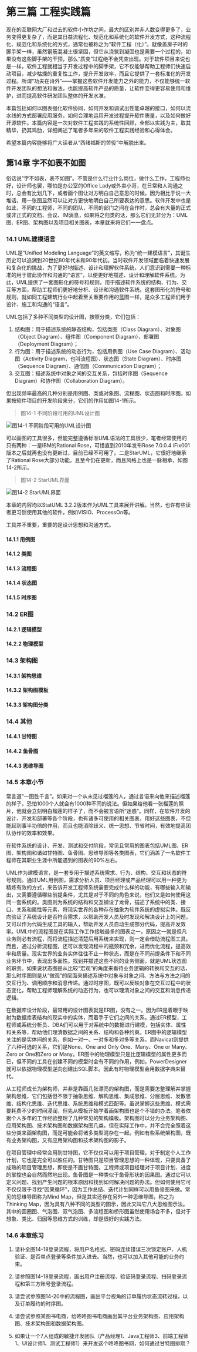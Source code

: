 # 第三篇 工程实践篇

现在的互联网大厂和过去的软件小作坊之间，最大的区别并非人数变得更多了，业务变得更复杂了，而是其日益流程化、规范化和系统化的软件开发方式，这种流程化、规范化和系统化的方式，通常也被称之为“软件工程（化）”。就像盖房子时的脚手架一样，虽然钢筋混凝土很坚固，但它从浇筑到凝固也是需要一个过程的，如果没有这些脚手架的干预，那么“质变”过程绝不会凭空出现。对于软件项目来说也是一样，软件工程就相当于开发过程中的脚手架，它不仅能够帮助工程师们快速启动项目，减少枯燥的重复性工作，提升开发效率，而且它提供了一套标准化的开发过程。所谓“功夫在诗外”——掌握这些软件开发能力之外的能力，不仅能够统一软件开发团队的想法和做法，也能提高软件产品的质量，让软件变得更容易使用和维护，进而提高软件研发团队整体的开发水准。

本篇包括如何以图表强化软件协同，如何开发和调试出性能卓越的接口，如何以流水线的方式部署应用服务，如何合理地运用开发过程提升软件质量，以及如何做好开源软件。本篇内容是一次对软件工程实践的系统性回顾，全部以实践为主，取其精华，扔其鸡肋，详细阐述了笔者多年来的软件工程实践经验和心得体会。

希望本篇内容能够将广大读者从“西绪福斯的苦役”中解脱出来。

## 第14章 字不如表不如图

俗话说“字不如表，表不如图”。不管是什么行业什么岗位，做什么工作，工程师也好，设计师也罢，哪怕是办公室的Office Lady或外卖小哥，在日常和人沟通之时，总会有比划几下，或者画个图让对方明白自己意思的时候。因为相比于说一大堆话，用一张图显然可以让对方更快地明白自己所要表达的意思。软件开发中也是如此，不同的工程师，不同的团队，不同的部门之间在合作时，总会有大量的正式或非正式的文档、会议、IM消息，如果将之归类的话，那么它们无非分为：UML图、ER图、架构图以及项目相关图表，本章就来将它们一一盘点。

### 14.1 UML建模语言

UML是“Unified Modeling Language”的英文缩写，称为“统一建模语言”，其诞生历史可以追溯到20世纪80年代末和90年代初。当时软件开发领域面临着快速发展和复杂化的挑战，为了更好地描述、设计和理解软件系统，人们意识到需要一种标准的用于彼此协作和沟通的“语言”，以便更好地描述、设计和理解软件系统。为此，UML提供了一套图形化的符号和规则，用于描述软件系统的结构、行为、交互等方面，帮助工程师们更好地分析、设计和沟通软件系统。这套图形化的符号和规则，就如同工程建筑行业中起着至关重要作用的蓝图一样，是众多工程师们用于设计、施工和沟通的“语言”。

UML包括了多种不同类型的设计图，按照分类，它们包括：

1. 结构图：用于描述系统的静态结构，包括类图（Class Diagram）、对象图（Object Diagram）、组件图（Component Diagram）、部署图（Deployment Diagram）；
2. 行为图：用于描述系统的动态行为，包括用例图（Use Case Diagram）、活动图（Activity Diagram，也叫流程图）、状态图（State Diagram）、时序图（Sequence Diagram）、通信图（Communication Diagram）；
3. 交互图：描述系统中对象之间的交互关系，包括时序图（Sequence Diagram）和协作图（Collaboration Diagram）。

但出现频率最高的几种分别是用例图、类或对象图、流程图、状态图和时序图。如果按软件项目的开发阶段来分，它们的作用如图14-1所示。

> 图14-1 不同阶段可用的UML设计图

![图14-1 不同阶段可用的UML设计图](chapter14/14-01.png)

可以画图的工具很多，但能完整遵循标准UML语法的工具很少，笔者经常使用的只有两种：一是IBM的Rational Rose，可惜直到2010年发布Rose 7.0.0.4 iFix001版本之后就再也没有更新过，目前已经不可用了。二是StarUML，它很好地继承了Rational Rose大部分功能，且至今仍在更新，而且风格上也是一脉相承，如图14-2所示。

> 图14-2 StarUML界面

![图14-2 StarUML界面](chapter14/14-02.png)

本章的内容均以StatUML 3.2.2版本作为UML工具来展开讲解。当然，也许有些读者更习惯使用其他的软件，例如VISIO、ProcessOn等。

工具并不重要，重要的是设计思想和沟通方式。

#### 14.1.1 用例图




#### 14.1.2 类图




#### 14.1.3 流程图




#### 14.1.4 状态图






#### 14.1.5 时序图





### 14.2 ER图




#### 14.2.1 逻辑模型






#### 14.2.2 物理模型





### 14.3 架构图




#### 14.3.1 架构思维






#### 14.3.2 架构图模板






#### 14.3.3 架构图分类





### 14.4 其他




#### 14.4.1 甘特图






#### 14.4.2 鱼骨图






#### 14.4.3 思维导图





### 14.5 本章小节

常言道“一图胜千言”。如果对一个从未见过榴莲的人，通过言语来向他来描述榴莲的样子，恐怕1000个人就会有1000种不同的说法。但如果给他看一张榴莲的照片，他就会立刻明白榴莲的样子了，而不会被言语所“迷惑”。同样，在软件开发的设计、开发和部署等各个阶段，也有诸多可使用的相关图表，用好这些图表，不但能起到事半功倍的作用，而且也能消除歧义、统一思想、节省时间，有效地提高团队协作的效率和效果。

在软件系统的设计、开发、测试和交付阶段，常见且常用的图表包括UML图、ER图、架构图和诸如甘特图、鱼骨图、思维导图等各类图表，它们涵盖了一名软件工程师在其职业生涯中所能遇到的图表的90%左右。

UML作为建模语言，是一套专用于描述系统需求、行为、结构、交互和状态的符号规则。通过UML用例图，需求分析人员、项目经理或产品经理可以用一种更为精炼有效的方式，来告诉开发工程师系统需要完成什么样的功能，有哪些输入和输出，又需要遵循哪些前提条件，尤其是对于不同的角色来说，他们又是如何使用这同一套系统的。类图则为系统的结构和交互铺设了龙骨，描述了系统中的类、接口、关系和属性等元素，将现实世界的各种存在抽象为软件系统的虚拟实体。既反向验证了系统设计是否符合需求，以帮助开发人员及时发现和解决设计上的问题，又可以作为代码生成工具的输入，帮助开发人员自动生成部分代码，提高开发效率。UML中的流程图是在实际工作工作接触最多的图表之一，原因之一就是但凡业务则必有流程，而将流程描述清楚后用系统来实现，则一定会借助流程图工具。而且，通过分析流程图，还可以发现流程中的瓶颈和冗余，进而优化流程，提高效率和质量。现实世界的业务实体往往不止一种状态，而是在不同前提条件下和不同业务环节中，表现出多面性。找到并描述这些不同的业务侧面，就是UML状态图的职责。如果说状态图是从比较“宏观”的角度来看待业务逻辑的转换和交互的话，那么时序图则是从“微观”的层面来描述系统中对象与对象之间、方法与方法之间的交互行为、调用顺序和消息传递。通过时序图，既可以反映对象在交互过程中的状态变化，帮助工程师理解系统的动态行为，也可以理清对象之间的交互和消息传递逻辑。

在数据库设计阶段，最常用的设计图表就是ER图，没有之一。因为ER是着眼于映射为数据库表结构的现实中的实体，而着手于它们之间的关系。通过ER模型，工程师或系统分析员、DBA们可以用于对系统中的数据进行建模，包括实体、属性和关系等，帮助他们理清数据之间的关系、结构和各种约束。ER图中的逻辑模型关注的是实体间的关系，例如一对一、一对多和多对多等关系。而Navicat则提供了六种可选的关系，它们是None、One and Only One、Many、One or Many、Zero or One和Zero or Many。ER图中的物理模型只是比逻辑模型的属性更多而已，但不同的工具在创建不同的模型时会有不同的作用，例如，PowerDesigner就可以依据物理模型逆向创建出SQL脚本。因此有时物理模型会用数据字典来替代。

从工程师成长为架构师，并非是靠画几张漂亮的架构图，而是需要怎整理解并掌握架构思维，它们包括但不限于抽象思维、解构思维、集成思维、分层思维、发散思维、结构化思维、迭代思维、系统思维和模式匹配等。虽说掌握这些思维、模式需要耗费不少的时间浸润，但先从模板开始学着画架构图也是个不错的办法。笔者依据个人多年的工作经验整理了几种常见的架构模板。架构图可以分为业务架构图、应用架构图、技术架构图和数据架构图几类。但在实际工作中，并不会完全照着这些分类来画架构图，而是可能会将诸多类型混杂在一起。例如有些系统架构图，既有业务架构图，又有应用架构图和技术架构图的影子。

在项目管理中经常会用到甘特图，它不仅仅可以用于项目管理，对于制定个人工作计划，它也是完全可以胜任的。甘特图只是项目管理思想的一种体现，只要具备了成熟的项目管理思想，即使是不画甘特图，工程师或项目经理对于项目计划、进度的掌控也会自然而然地出现。鱼骨图是一种类似于鱼骨形状的因果图。通过它可以定义问题、找到产生问题的根本原因和找到如何解决问题的办法。但如何使用它可不仅仅限于寻找“因果循环”，因为工作总结、迭代计划同样可以用鱼骨图来做。常见的思维导图称为Mind Map，但是其实还存在另外一种思维导图，称之为Thinking Map，因为具有八种不同的类型的图示，因此又叫它八大思维图示法。其中的圆圈图、气泡图、双气泡图、多流程图和桥形图虽然使用场合不多，但对于想象、类比、归因等思维方式的训练，却是很好的实践方法。

### 14.6 本章练习

1. 请补全图14-18登录流程，将用户名格式、密码连续错误三次锁定账户、人机验证、是否单点登录等条件加入进去。当然，也可以加入其他可能的业务约束。

2. 请参照图14-18登录流程，画出用户注册流程、验证码登录流程、扫码登录流程和第三方账号登录流程。

3. 请尝试参照图14-20中的流程图，画出平台视角的订单履约状态流转过程，以及订单履约的时序图。

4. 请尝试参照某图书电商，给咚咚图书电商画出其平台业务架构图、应用架构图、技术架构图和数据架构图。

5. 如果让一个7人组成的敏捷开发团队（产品经理1、Java工程师3、前端工程师1、UI设计师1、测试工程师1）来开发这个咚咚图书网，如何通过甘特图排期？
